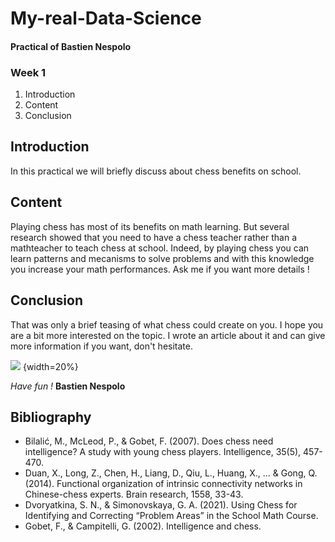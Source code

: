 # My-real-Data-Science

#### Practical of Bastien Nespolo  
### Week 1

1. Introduction
2. Content 
3. Conclusion

## Introduction
In this practical we will briefly discuss about chess benefits on school. 
## Content
Playing chess has most of its benefits on math learning. But several research showed that you need to have a chess teacher rather than a mathteacher to teach chess at school. Indeed, by playing chess you can learn patterns and mecanisms to solve problems and with this knowledge you increase your math performances. Ask me if you want more details !
## Conclusion
That was only a brief teasing of what chess could create on you. I hope you are a bit more interested on the topic. I wrote an article about it and can give more information if you want, don't hesitate.

![](https://i.pinimg.com/originals/e3/d3/90/e3d39014e225b037ddc51838f7f297b3.jpg) {width=20%}

*Have fun !*
**Bastien Nespolo**


## Bibliography
- Bilalić, M., McLeod, P., & Gobet, F. (2007). Does chess need intelligence? A study with young chess players. Intelligence, 35(5), 457-470.
- Duan, X., Long, Z., Chen, H., Liang, D., Qiu, L., Huang, X., ... & Gong, Q. (2014). Functional organization of intrinsic connectivity networks in Chinese-chess experts. Brain research, 1558, 33-43.
- Dvoryatkina, S. N., & Simonovskaya, G. A. (2021). Using Chess for Identifying and Correcting “Problem Areas” in the School Math Course.
- Gobet, F., & Campitelli, G. (2002). Intelligence and chess.
